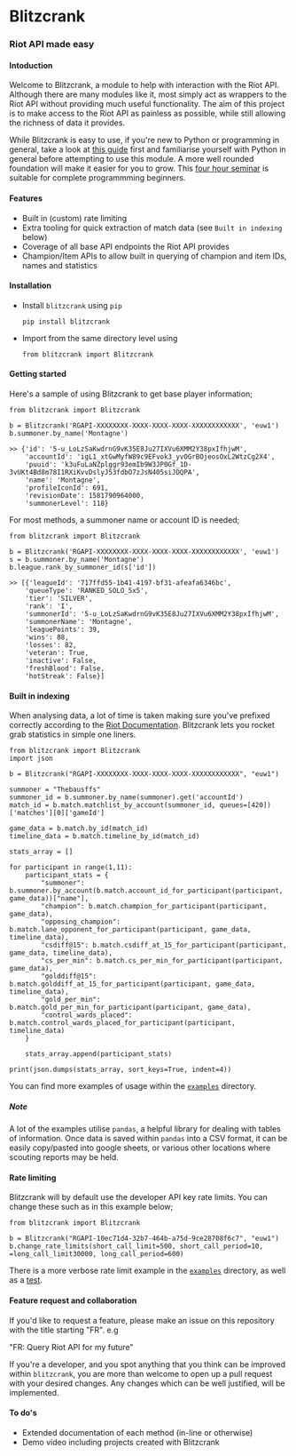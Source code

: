 # Blitzcrank
### Riot API made easy

#### Intoduction

Welcome to Blitzcrank, a module to help with interaction with the Riot API. Although there are many modules like it, most simply act as wrappers to the Riot API without providing much useful functionality. The aim of this project is to make access to the Riot API as painless as possible, while still allowing the richness of data it provides.

While Blitzcrank is easy to use, if you're new to Python or programming in general, take a look at [this guide](https://github.com/samhine/riot-api-demo-python-requests) first and familiarise yourself with Python in general before attempting to use this module. A more well rounded foundation will make it easier for you to grow. This [four hour seminar](https://www.youtube.com/watch?v=rfscVS0vtbw) is suitable for complete programmming beginners.

#### Features
- Built in (custom) rate limiting
- Extra tooling for quick extraction of match data (see `Built in indexing` below)
- Coverage of all base API endpoints the Riot API provides
- Champion/Item APIs to allow built in querying of champion and item IDs, names and statistics

#### Installation

- Install `blitzcrank` using `pip`

    `pip install blitzcrank`

- Import from the same directory level using
    
    `from blitzcrank import Blitzcrank`

#### Getting started

Here's a sample of using Blitzcrank to get base player information;

```
from blitzcrank import Blitzcrank

b = Blitzcrank('RGAPI-XXXXXXXX-XXXX-XXXX-XXXX-XXXXXXXXXXXX', 'euw1')
b.summoner.by_name('Montagne')

>> {'id': '5-u_LoLzSaKwdrnG9vK35E8Ju27IXVu6XMM2Y38pxIfhjwM', 
    'accountId': 'igL1_xtGwMyfW89c9EFvok3_yvOGrBOjeosOxL2WtzCg2X4', 
    'puuid': 'k3uFuLaNZplggr93emIb9W3JP0Gf_1D-3vUKt4Bd8m78I1RXiKvvDslyJ53fdbO7zJsN405siJDQPA', 
    'name': 'Montagne', 
    'profileIconId': 691, 
    'revisionDate': 1581790964000, 
    'summonerLevel': 118}
```

For most methods, a summoner name or account ID is needed;

```
from blitzcrank import Blitzcrank

b = Blitzcrank('RGAPI-XXXXXXXX-XXXX-XXXX-XXXX-XXXXXXXXXXXX', 'euw1')
s = b.summoner.by_name('Montagne')
b.league.rank_by_summoner_id(s['id'])

>> [{'leagueId': '717ffd55-1b41-4197-bf31-afeafa6346bc', 
    'queueType': 'RANKED_SOLO_5x5', 
    'tier': 'SILVER', 
    'rank': 'I', 
    'summonerId': '5-u_LoLzSaKwdrnG9vK35E8Ju27IXVu6XMM2Y38pxIfhjwM', 
    'summonerName': 'Montagne', 
    'leaguePoints': 39, 
    'wins': 88, 
    'losses': 82, 
    'veteran': True, 
    'inactive': False, 
    'freshBlood': False, 
    'hotStreak': False}]
```

#### Built in indexing

When analysing data, a lot of time is taken making sure you've prefixed correctly according to the [Riot Documentation](https://developer.riotgames.com/apis). Blitzcrank lets you rocket grab statistics in simple one liners. 

```
from blitzcrank import Blitzcrank
import json

b = Blitzcrank("RGAPI-XXXXXXXX-XXXX-XXXX-XXXX-XXXXXXXXXXXX", "euw1")

summoner = "Thebausffs"
summoner_id = b.summoner.by_name(summoner).get('accountId')
match_id = b.match.matchlist_by_account(summoner_id, queues=[420])['matches'][0]['gameId']

game_data = b.match.by_id(match_id)
timeline_data = b.match.timeline_by_id(match_id)

stats_array = []

for participant in range(1,11):
    participant_stats = {
        "summoner": b.summoner.by_account(b.match.account_id_for_participant(participant, game_data))["name"],
        "champion": b.match.champion_for_participant(participant, game_data),
        "opposing_champion": b.match.lane_opponent_for_participant(participant, game_data, timeline_data),
        "csdiff@15": b.match.csdiff_at_15_for_participant(participant, game_data, timeline_data),
        "cs_per_min": b.match.cs_per_min_for_participant(participant, game_data),
        "golddiff@15": b.match.golddiff_at_15_for_participant(participant, game_data, timeline_data),
        "gold_per_min": b.match.gold_per_min_for_participant(participant, game_data),
        "control_wards_placed": b.match.control_wards_placed_for_participant(participant, timeline_data)
    }

    stats_array.append(participant_stats)

print(json.dumps(stats_array, sort_keys=True, indent=4))
```

You can find more examples of usage within the [`examples`](https://github.com/samhine/blitzcrank/tree/master/blitzcrank/examples) directory.

##### Note

A lot of the examples utilise `pandas`, a helpful library for dealing with tables of information. Once data is saved within `pandas` into a CSV format, it can be easily copy/pasted into google sheets, or various other locations where scouting reports may be held.

#### Rate limiting
Blitzcrank will by default use the developer API key rate limits. You can change these such as in this example below;
```
from blitzcrank import Blitzcrank

b = Blitzcrank("RGAPI-10ec71d4-32b7-464b-a75d-9ce28708f6c7", "euw1")
b.change_rate_limits(short_call_limit=500, short_call_period=10, =long_call_limit30000, long_call_period=600)
```
There is a more verbose rate limit example in the [`examples`](https://github.com/samhine/blitzcrank/tree/master/blitzcrank/examples) directory, as well as a [test](https://github.com/samhine/blitzcrank/blob/master/blitzcrank/tests/test_rate_limiting.py).

#### Feature request and collaboration

If you'd like to request a feature, please make an issue on this repository with the title starting "FR".
e.g

"FR: Query Riot API for my future"

If you're a developer, and you spot anything that you think can be improved within `blitzcrank`, you are more than welcome to open up a pull request with your desired changes. Any changes which can be well justified, will be implemented.

#### To do's

- Extended documentation of each method (in-line or otherwise)
- Demo video including projects created with Blitzcrank
